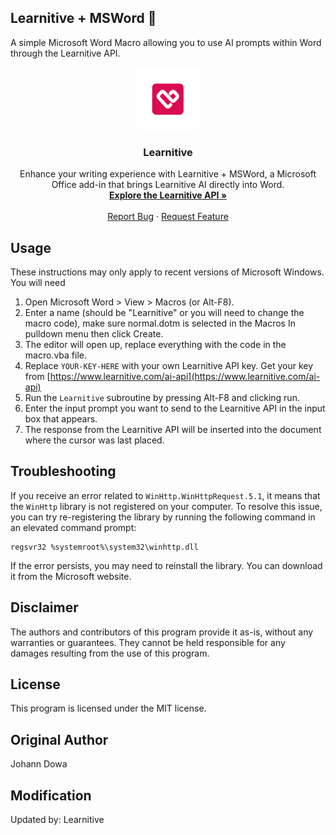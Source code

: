 ## Learnitive + MSWord 🚀
A simple Microsoft Word Macro allowing you to use AI prompts within Word through the Learnitive API. 

<div align="center">
  <a href="https://www.learnitive.com/">
    <img src="favicon-social-transparent.png" alt="Logo" height="100">
  </a>

  <br />
  <h3 align="center">Learnitive</h3>

  <p align="center">
    Enhance your writing experience with Learnitive + MSWord, a Microsoft Office add-in that brings Learnitive AI directly into Word.
    <br />
    <a href="https://www.learnitive.com/ai-api"><strong>Explore the Learnitive API »</strong></a>
    <br />
    <br />
    <a href="https://github.com/learnitive/MSWord/issues">Report Bug</a>
    ·
    <a href="https://github.com/learnitive/MSWord/issues">Request Feature</a>
  </p>


</div>


## Usage

These instructions may only apply to recent versions of Microsoft Windows.  You will need 

1. Open Microsoft Word > View > Macros (or Alt-F8).
2. Enter a name (should be "Learnitive" or you will need to change the macro code), make sure normal.dotm is selected in the Macros In pulldown menu then click Create.
3. The editor will open up, replace everything with the code in the macro.vba file.
4. Replace `YOUR-KEY-HERE` with your own Learnitive API key. Get your key from [https://www.learnitive.com/ai-api](https://www.learnitive.com/ai-api)
5. Run the `Learnitive` subroutine by pressing Alt-F8 and clicking run. 
6. Enter the input prompt you want to send to the Learnitive API in the input box that appears.
7. The response from the Learnitive API will be inserted into the document where the cursor was last placed.

## Troubleshooting

If you receive an error related to `WinHttp.WinHttpRequest.5.1`, it means that the `WinHttp` library is not registered on your computer. To resolve this issue, you can try re-registering the library by running the following command in an elevated command prompt:

```
regsvr32 %systemroot%\system32\winhttp.dll
```

If the error persists, you may need to reinstall the library. You can download it from the Microsoft website.

## Disclaimer
The authors and contributors of this program provide it as-is, without any warranties or guarantees. They cannot be held responsible for any damages resulting from the use of this program.

## License
This program is licensed under the MIT license.

## Original Author
Johann Dowa

## Modification
Updated by: Learnitive
